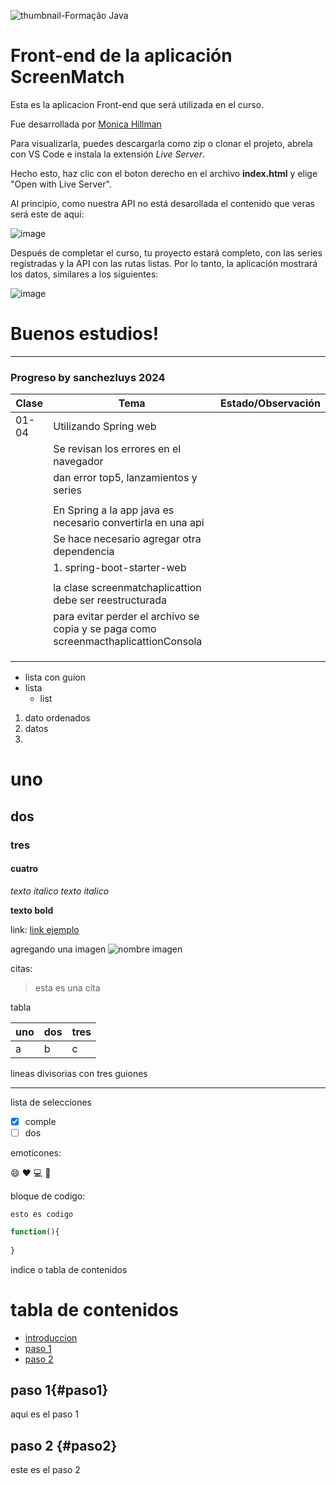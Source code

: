 ![thumbnail-Formação Java](https://github.com/genesysR-dev/2086-screenmatch-front-end/assets/91544872/2d873cba-ca9c-4567-8ce4-fb2785ef9ab4)


# Front-end de la aplicación ScreenMatch

Esta es la aplicacion Front-end que será utilizada en el curso.

Fue desarrollada por [Monica Hillman](https://www.linkedin.com/in/monicamhillman/)

Para visualizarla, puedes descargarla como zip o clonar el projeto, abrela con VS Code e instala la extensión *Live Server*.

Hecho esto, haz clic con el boton derecho en el archivo **index.html** y elige "Open with Live Server".

Al principio, como nuestra API no está desarollada el contenido que veras será este de aquí:

![image](https://github.com/jacqueline-oliveira/3356-java-web-front/assets/66698429/b059bf8b-df40-4a51-8a27-9d1058305955)


Después de completar el curso, tu proyecto estará completo, con las series registradas y la API con las rutas listas. Por lo tanto, la aplicación mostrará los datos, similares a los siguientes:


![image](https://github.com/jacqueline-oliveira/3356-java-web-front/assets/66698429/00670340-c0fd-4035-b01a-af25aeff28a0)



# Buenos estudios!

---


### Progreso by sanchezluys 2024


| Clase | Tema                                                                                | Estado/Observación |
| ----- | ----------------------------------------------------------------------------------- | ------------------ |
| 01-04 | Utilizando Spring web                                                               |                    |
|       | Se revisan los errores en el navegador                                              |                    |
|       | dan error top5, lanzamientos y series                                               |                    |
|       |                                                                                     |                    |
|       | En Spring a la app java es necesario convertirla en una api                         |                    |
|       | Se hace necesario agregar otra dependencia                                          |                    |
|       | 1. spring-boot-starter-web                                                          |                    |
|       |                                                                                     |                    |
|       | la clase screenmatchaplicattion debe ser reestructurada                             |                    |
|       | para evitar perder el archivo se copia y se paga como screenmacthaplicattionConsola |                    |
|       |                                                                                     |                    |
|       |                                                                                     |                    |
|       |                                                                                     |                    |


- lista con guion
- lista
    - list

1. dato ordenados
2. datos
3. 

# uno
## dos
### tres
#### cuatro

*texto italico*
_texto italico_


**texto bold**

link:
[link ejemplo](https:credicelu.net)

agregando una imagen
![nombre imagen](https:credicelu.net)

citas:

> esta es una cita
>

tabla

| uno | dos | tres |
| --- | --- | ---- |
| a   | b   | c    |


lineas divisorias con tres guiones

---

lista de selecciones

- [x] comple
- [ ] dos

emoticones:

:smile: :heart: :computer: :man: 


bloque de codigo:

`
esto es codigo
`

```javascript
function(){
    
}
```

indice o tabla de contenidos

# tabla de contenidos

- [introduccion](#intro)
- [paso 1](#paso1)
- [paso 2](#paso2)

 ## paso 1{#paso1}
aqui es el paso 1

## paso 2 {#paso2}
este es el paso 2

